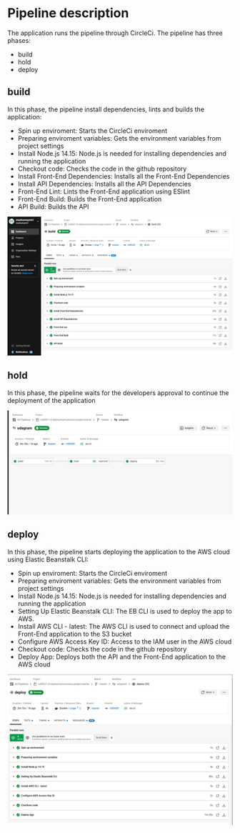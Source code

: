 # Pipeline description
The application runs the pipeline through CircleCi. The pipeline has three phases:
* build 
* hold
* deploy

## build
In this phase, the pipeline install dependencies, lints and builds the application: 

* Spin up enviroment: Starts the CircleCi enviroment
* Preparing enviroment variables: Gets the environment variables from project settings
* Install Node.js 14.15: Node.js is needed for installing dependencies and running the application
* Checkout code: Checks the code in the github repository
* Install Front-End Dependencies: Installs all the Front-End Dependencies
* Install API Dependencies: Installs all the API Dependencies
* Front-End Lint: Lints the Front-End application using ESlint
* Front-End Build: Builds the Front-End application
* API Build: Builds the API

![ALT Text](CircleCi%20build.png)

## hold
In this phase, the pipeline waits for the developers approval to continue the deployment of the application

![ALT Text](A%20diagram%20showing%20the%20overview%20of%20the%20pipeline.png)
## deploy
In this phase, the pipeline starts deploying the application to the AWS cloud using Elastic Beanstalk CLI:

* Spin up enviroment: Starts the CircleCi enviroment
* Preparing enviroment variables: Gets the environment variables from project settings
* Install Node.js 14.15: Node.js is needed for installing dependencies and running the application
* Setting Up Elastic Beanstalk CLI: The EB CLI is used to deploy the app to AWS.
* Install AWS CLI - latest: The AWS CLI is used to connect and upload the Front-End application to the S3 bucket
* Configure AWS Access Key ID: Access to the IAM user in the AWS cloud
* Checkout code: Checks the code in the github repository
* Deploy App: Deploys both the API and the Front-End application to the AWS cloud

![ALT Text](CircleCi%20deploy.png)
